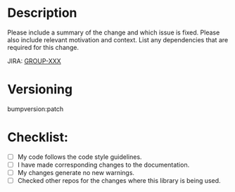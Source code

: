 # Description

Please include a summary of the change and which issue is fixed.
Please also include relevant motivation and context. List any dependencies that are required for this change.

JIRA: [GROUP-XXX](https://company.atlassian.net/browse/GROUP-XXXX)

# Versioning

bumpversion:patch

# Checklist:

- [ ] My code follows the code style guidelines.
- [ ] I have made corresponding changes to the documentation.
- [ ] My changes generate no new warnings.
- [ ] Checked other repos for the changes where this library is being used.

